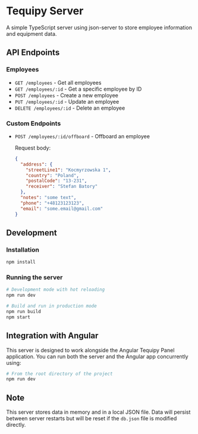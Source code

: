 # Tequipy Server

A simple TypeScript server using json-server to store employee information and equipment data.

## API Endpoints

### Employees

- `GET /employees` - Get all employees
- `GET /employees/:id` - Get a specific employee by ID
- `POST /employees` - Create a new employee
- `PUT /employees/:id` - Update an employee
- `DELETE /employees/:id` - Delete an employee

### Custom Endpoints

- `POST /employees/:id/offboard` - Offboard an employee

  Request body:
  ```json
  {
    "address": {
      "streetLine1": "Kocmyrzowska 1",
      "country": "Poland",
      "postalCode": "13-231",
      "receiver": "Stefan Batory"
    },
    "notes": "some text",
    "phone": "+48123123123",
    "email": "some.email@gmail.com"
  }
  ```

## Development

### Installation

```bash
npm install
```

### Running the server

```bash
# Development mode with hot reloading
npm run dev

# Build and run in production mode
npm run build
npm start
```

## Integration with Angular

This server is designed to work alongside the Angular Tequipy Panel application. You can run both the server and the Angular app concurrently using:

```bash
# From the root directory of the project
npm run dev
```

## Note

This server stores data in memory and in a local JSON file. Data will persist between server restarts but will be reset if the `db.json` file is modified directly. 
